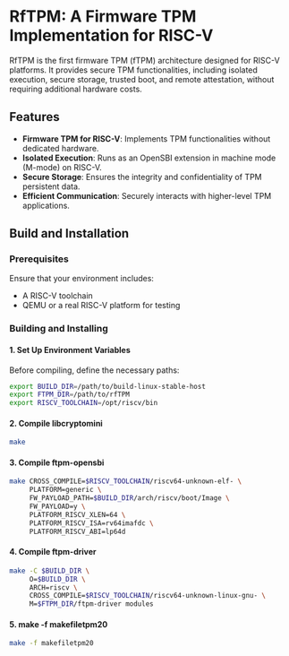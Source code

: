 # RfTPM: A Firmware TPM Implementation for RISC-V

RfTPM is the first firmware TPM (fTPM) architecture designed for RISC-V platforms. It provides secure TPM functionalities, including isolated execution, secure storage, trusted boot, and remote attestation, without requiring additional hardware costs. 

## Features
- **Firmware TPM for RISC-V**: Implements TPM functionalities without dedicated hardware.
- **Isolated Execution**: Runs as an OpenSBI extension in machine mode (M-mode) on RISC-V.
- **Secure Storage**: Ensures the integrity and confidentiality of TPM persistent data.
- **Efficient Communication**: Securely interacts with higher-level TPM applications.

## Build and Installation
### Prerequisites
Ensure that your environment includes:
- A RISC-V toolchain
- QEMU or a real RISC-V platform for testing

### Building and Installing
#### 1. Set Up Environment Variables
Before compiling, define the necessary paths:
```sh
export BUILD_DIR=/path/to/build-linux-stable-host
export FTPM_DIR=/path/to/rfTPM
export RISCV_TOOLCHAIN=/opt/riscv/bin
```
#### 2. Compile libcryptomini
```sh
make
```
#### 3. Compile ftpm-opensbi
```sh
make CROSS_COMPILE=$RISCV_TOOLCHAIN/riscv64-unknown-elf- \
     PLATFORM=generic \
     FW_PAYLOAD_PATH=$BUILD_DIR/arch/riscv/boot/Image \
     FW_PAYLOAD=y \
     PLATFORM_RISCV_XLEN=64 \
     PLATFORM_RISCV_ISA=rv64imafdc \
     PLATFORM_RISCV_ABI=lp64d
```
#### 4. Compile ftpm-driver
```sh
make -C $BUILD_DIR \
     O=$BUILD_DIR \
     ARCH=riscv \
     CROSS_COMPILE=$RISCV_TOOLCHAIN/riscv64-unknown-linux-gnu- \
     M=$FTPM_DIR/ftpm-driver modules
```
#### 5. make -f makefiletpm20
```sh
make -f makefiletpm20
```


